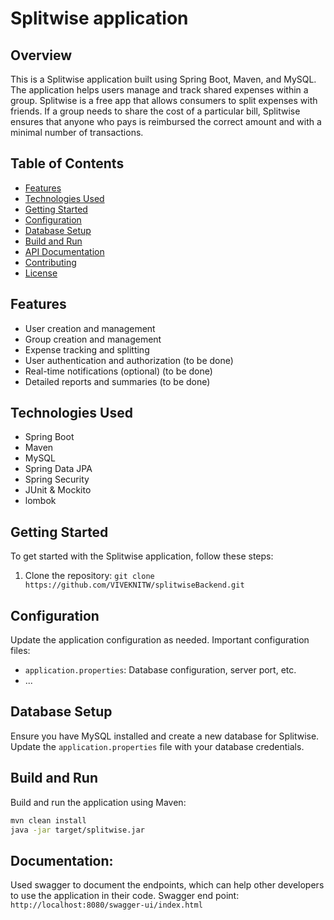 # Splitwise application
## Overview
This is a Splitwise application built using Spring Boot, Maven, and MySQL. The application helps users manage and track shared expenses within a group.
Splitwise is a free app that allows consumers to split expenses with friends. If a group needs to share the cost of a particular bill, Splitwise ensures that anyone who pays is reimbursed the correct amount and with a minimal number of transactions.

## Table of Contents

- [Features](#features)
- [Technologies Used](#technologies-used)
- [Getting Started](#getting-started)
- [Configuration](#configuration)
- [Database Setup](#database-setup)
- [Build and Run](#build-and-run)
- [API Documentation](#api-documentation)
- [Contributing](#contributing)
- [License](#license)

## Features
- User creation and management
- Group creation and management
- Expense tracking and splitting
- User authentication and authorization (to be done)
- Real-time notifications (optional) (to be done)
- Detailed reports and summaries (to be done)

## Technologies Used

- Spring Boot
- Maven
- MySQL
- Spring Data JPA
- Spring Security
- JUnit & Mockito
- lombok

## Getting Started

To get started with the Splitwise application, follow these steps:

1. Clone the repository: `git clone https://github.com/VIVEKNITW/splitwiseBackend.git`
   

## Configuration

Update the application configuration as needed. Important configuration files:

- `application.properties`: Database configuration, server port, etc.
- ...

## Database Setup

Ensure you have MySQL installed and create a new database for Splitwise. Update the `application.properties` file with your database credentials.

## Build and Run

Build and run the application using Maven:

```bash
mvn clean install
java -jar target/splitwise.jar
```

## Documentation:
Used swagger to document the endpoints, which can help other developers to use the application in their code.
Swagger end point: `http://localhost:8080/swagger-ui/index.html`
